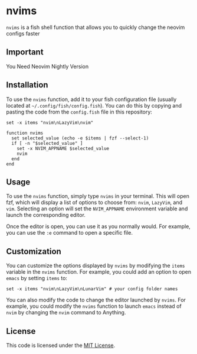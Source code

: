 # nvims

`nvims` is a fish shell function that allows you to quickly change the neovim configs faster

## Important
You Need Neovim Nightly Version

## Installation

To use the `nvims` function, add it to your fish configuration file (usually located at `~/.config/fish/config.fish`). You can do this by copying and pasting the code from the `config.fish` file in this repository:

```fish
set -x items "nvim\nLazyVim\nvim"

function nvims
  set selected_value (echo -e $items | fzf --select-1)
  if [ -n "$selected_value" ]
    set -x NVIM_APPNAME $selected_value
    nvim
  end
end
```

## Usage

To use the `nvims` function, simply type `nvims` in your terminal. This will open fzf, which will display a list of options to choose from: `nvim`, `LazyVim`, and `vim`. Selecting an option will set the `NVIM_APPNAME` environment variable and launch the corresponding editor.

Once the editor is open, you can use it as you normally would. For example, you can use the `:e` command to open a specific file.

## Customization

You can customize the options displayed by `nvims` by modifying the `items` variable in the `nvims` function. For example, you could add an option to open `emacs` by setting `items` to:

```fish
set -x items "nvim\nLazyVim\nLunarVim" # your config folder names
```

You can also modify the code to change the editor launched by `nvims`. For example, you could modify the `nvims` function to launch `emacs` instead of `nvim` by changing the `nvim` command to Anything.

## License

This code is licensed under the [MIT License](LICENSE).
